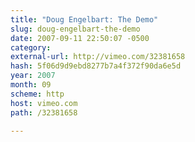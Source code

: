 ```yaml
---
title: "Doug Engelbart: The Demo"
slug: doug-engelbart-the-demo
date: 2007-09-11 22:50:07 -0500
category: 
external-url: http://vimeo.com/32381658
hash: 5f06d9d9ebd8277b7a4f372f90da6e5d
year: 2007
month: 09
scheme: http
host: vimeo.com
path: /32381658

---
```



